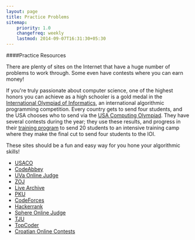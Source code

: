 ```yaml
---
layout: page
title: Practice Problems
sitemap:
    priority: 1.0
    changefreq: weekly
    lastmod: 2014-09-07T16:31:30+05:30
---
```

####Practice Resources

There are plenty of sites on the Internet that have a huge number of problems to work through.
Some even have contests where you can earn money!

If you're truly passionate about computer science, one of the highest honors you can achieve as a high schooler is a gold medal in the [International Olympiad of Informatics](http://www.ioinformatics.org), an international algorithmic programming competition. Every country gets to send four students, and the USA chooses who to send via the [USA Computing Olympiad](http://www.usaco.org). They have several contests during the year; they use these results, and progress in their [training program](http://www.training.usaco.org) to send 20 students to an intensive training camp where they make the final cut to send four students to the IOI.

These sites should be a fun and easy way for you hone your algorithmic skills!

   * [USACO](http://train.usaco.org/usacogate)
   * [CodeAbbey](http://www.codeabbey.com/)
   * [UVa Online Judge](http://uva.onlinejudge.org/)
   * [ZOJ](http://acm.zju.edu.cn/)
   * [Live Archive](http://livearchive.onlinejudge.org/)
   * [PKU](http://poj.org/)
   * [CodeForces](http://codeforces.com/)
   * [Hackerrank](https://www.hackerrank.com/)
   * [Sphere Online Judge](http://www.spoj.pl/)
   * [TJU](http://acm.tju.edu.cn/toj/)
   * [TopCoder](http://community.topcoder.com/tc)
   * [Croatian Online Contests](http://hsin.hr/coci/)
